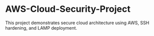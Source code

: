 # AWS-Cloud-Security-Project
This project demonstrates secure cloud architecture using AWS, SSH hardening, and LAMP deployment.
